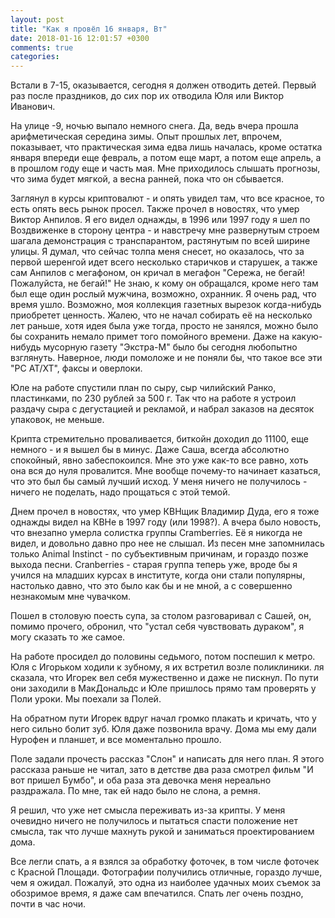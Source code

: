 ```yaml
---
layout: post
title: "Как я провёл 16 января, Вт"
date: 2018-01-16 12:01:57 +0300
comments: true
categories: 
---
```

Встали в 7-15, оказывается, сегодня я должен отводить детей. Первый раз после праздников, до сих пор их отводила Юля или Виктор Иванович.

На улице -9, ночью выпало немного снега. Да, ведь вчера прошла арифметическая середина зимы. Опыт прошлых лет, впрочем, показывает, что практическая зима едва лишь началась, кроме остатка января впереди еще февраль, а потом еще март, а потом еще апрель, а в прошлом году еще и часть мая. Мне приходилось слышать прогнозы, что зима будет мягкой, а весна ранней, пока что он сбывается.

Заглянул в курсы криптовалют - и опять увидел там, что все красное, то есть опять весь рынок просел. Также прочел в новостях, что умер Виктор Анпилов. Я его видел однажды, в 1996 или 1997 году я шел по Воздвиженке в сторону центра - и навстречу мне развернутым строем шагала демонстрация с транспарантом, растянутым по всей ширине улицы. Я думал, что сейчас толпа меня снесет, но оказалось, что за первой шеренгой идет всего несколько старичков и старушек, а также сам Анпилов с мегафоном, он кричал в мегафон "Сережа, не бегай! Пожалуйста, не бегай!" Не знаю, к кому он обращался, кроме него там был еще один рослый мужчина, возможно, охранник. Я очень рад, что время ушло. Возможно, моя коллекция газетных вырезок когда-нибудь приобретет ценность. Жалею, что не начал собирать её на несколько лет раньше, хотя идея была уже тогда, просто не занялся, можно было бы сохранить немало примет того помойного времени. Даже на какую-нибудь мусорную газету "Экстра-М" было бы сегодня любопытно взглянуть. Наверное, люди помоложе и не поняли бы, что такое все эти "PC AT/XT", факсы и оверлоки. 

Юле на работе спустили план по сыру, сыр чилийский Ранко, пластинками, по 230 рублей за 500 г. Так что на работе я устроил раздачу сыра с дегустацией и рекламой, и набрал заказов на десяток упаковок, не меньше.

Крипта стремительно проваливается, биткойн доходил до 11100, еще немного - и я вышел бы в минус. Даже Саша, всегда абсолютно спокойный, явно забеспокоился. Мне это уже как-то все равно, хоть она вся до нуля провалится. Мне вообще почему-то начинает казаться, что это был бы самый лучший исход. У меня ничего не получилось - ничего не поделать, надо прощаться с этой темой.

Днем прочел в новостях, что умер КВНщик Владимир Дуда, его я тоже однажды видел на КВНе в 1997 году (или 1998?). А вчера было новость, что внезапно умерла солистка группы Cramberries. Её я никогда не видел, и довольно давно про нее не слышал. Из песен мне запомнилась только Animal Instinct - по субъективным причинам, и гораздо позже выхода песни. Cranberries - cтарая группа теперь уже, вроде бы я учился на младших курсах в институте, когда они стали популярны, настолько давно, что это было как бы и не мной, а с совершенно незнакомым мне чувачком.

Пошел в столовую поесть супа, за столом разговаривал с Сашей, он, помимо прочего, обронил, что "устал себя чувствовать дураком", я могу сказать то же самое.

На работе просидел до половины седьмого, потом поспешил к метро. Юля с Игорьком ходили к зубному, я их встретил возле поликлиники. ля сказала, что Игорек вел себя мужественно и даже не пискнул. По пути они заходили в МакДональдс и Юле пришлось прямо там проверять у Поли уроки. Мы поехали за Полей.

На обратном пути Игорек вдруг начал громко плакать и кричать, что у него сильно болит зуб. Юля даже позвонила врачу. Дома мы ему дали Нурофен и планшет, и все моментально прошло. 

Поле задали прочесть рассказ "Слон" и написать для него план. Я этого рассказа раньше не читал, зато в детстве два раза смотрел фильм "И вот пришел Бумбо", и оба раза эта девочка меня нереально раздражала. По мне, так ей надо было не слона, а ремня.

Я решил, что уже нет смысла переживать из-за крипты. У меня очевидно ничего не получилось и пытаться спасти положение нет смысла, так что лучше махнуть рукой и заниматься проектированием дома. 

Все легли спать, а я взялся за обработку фоточек, в том числе фоточек с Красной Площади. Фотографии получились отличные, гораздо лучше, чем я ожидал. Пожалуй, это одна из наиболее удачных моих съемок за обозримое время, я даже сам впечатился. Спать лег очень поздно, почти в час ночи.